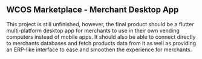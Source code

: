 ## WCOS Marketplace - Merchant Desktop App

This project is still unfinished, however, the final product should be a flutter multi-platform desktop app for merchants to use in their own vending computers instead of mobile apps. It should also be able to connect directly to merchants databases and fetch products data from it as well as providing an ERP-like interface to ease and smoothen the experience for merchants.
